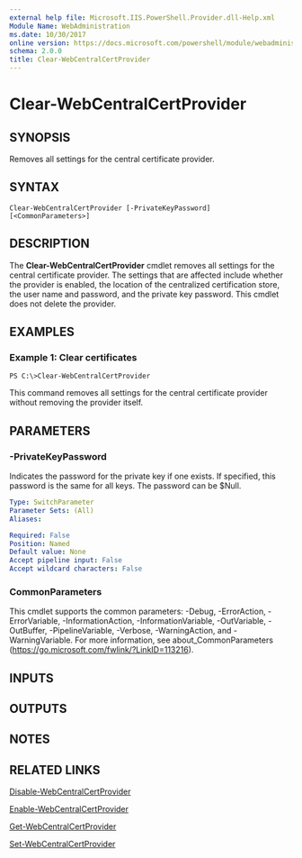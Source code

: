 ```yaml
---
external help file: Microsoft.IIS.PowerShell.Provider.dll-Help.xml
Module Name: WebAdministration
ms.date: 10/30/2017
online version: https://docs.microsoft.com/powershell/module/webadministration/clear-webcentralcertprovider?view=windowsserver2012r2-ps&wt.mc_id=ps-gethelp
schema: 2.0.0
title: Clear-WebCentralCertProvider
---
```


# Clear-WebCentralCertProvider

## SYNOPSIS
Removes all settings for the central certificate provider.

## SYNTAX

```
Clear-WebCentralCertProvider [-PrivateKeyPassword] [<CommonParameters>]
```

## DESCRIPTION
The **Clear-WebCentralCertProvider** cmdlet removes all settings for the central certificate provider.
The settings that are affected include whether the provider is enabled, the location of the centralized certification store, the user name and password, and the private key password.
This cmdlet does not delete the provider.

## EXAMPLES

### Example 1: Clear certificates
```
PS C:\>Clear-WebCentralCertProvider
```

This command removes all settings for the central certificate provider without removing the provider itself.

## PARAMETERS

### -PrivateKeyPassword
Indicates the password for the private key if one exists.
If specified, this password is the same for all keys.
The password can be $Null.

```yaml
Type: SwitchParameter
Parameter Sets: (All)
Aliases: 

Required: False
Position: Named
Default value: None
Accept pipeline input: False
Accept wildcard characters: False
```

### CommonParameters
This cmdlet supports the common parameters: -Debug, -ErrorAction, -ErrorVariable, -InformationAction, -InformationVariable, -OutVariable, -OutBuffer, -PipelineVariable, -Verbose, -WarningAction, and -WarningVariable. For more information, see about_CommonParameters (https://go.microsoft.com/fwlink/?LinkID=113216).

## INPUTS

## OUTPUTS

## NOTES

## RELATED LINKS

[Disable-WebCentralCertProvider](./Disable-WebCentralCertProvider.md)

[Enable-WebCentralCertProvider](./Enable-WebCentralCertProvider.md)

[Get-WebCentralCertProvider](./Get-WebCentralCertProvider.md)

[Set-WebCentralCertProvider](./Set-WebCentralCertProvider.md)

